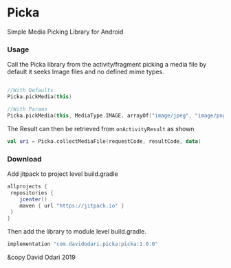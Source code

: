 # Picka

Simple Media Picking Library for Android

### Usage

Call the Picka library from the activity/fragment picking a media file
by default it seeks Image files and no defined mime types.

```kotlin

//With Defaults
Picka.pickMedia(this)

//With Params
Picka.pickMedia(this, MediaType.IMAGE, arrayOf("image/jpeg", "image/png"))
```
The Result can then be retrieved from ```onActivityResult``` as shown
```kotlin
val uri = Picka.collectMediaFile(requestCode, resultCode, data)
```

### Download

Add jitpack to project level build.gradle
```groovy
allprojects {
 repositories {
    jcenter()
    maven { url "https://jitpack.io" }
 }
}
```
Then add the library to module level build.gradle.
```groovy
implementation "com.davidodari.picka:picka:1.0.0"
```

&copy David Odari 2019
